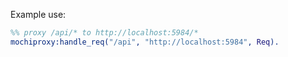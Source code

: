 Example use:

```erlang
%% proxy /api/* to http://localhost:5984/*
mochiproxy:handle_req("/api", "http://localhost:5984", Req).
```
